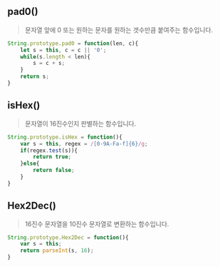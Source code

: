 



## pad0()

> 문자열 앞에 0 또는 원하는 문자를 원하는 갯수만큼 붙여주는 함수입니다.

```javascript
String.prototype.pad0 = function(len, c){
    let s = this, c = c || '0';
    while(s.length < len){
        s = c + s;
    }
    return s;
}
```

## isHex()

> 문자열이 16진수인지 판별하는 함수입니다.

```js
String.prototype.isHex = function(){
    var s = this, regex = /[0-9A-Fa-f]{6}/g;
    if(regex.test(s)){
        return true;
    }else{
        return false;
    }
}
```

## Hex2Dec()

> 16진수 문자열을 10진수 문자열로 변환하는 함수입니다.

```js
String.prototype.Hex2Dec = function(){
    var s = this;
    return parseInt(s, 16);
}
```